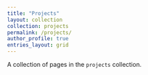 ```yaml
---
title: "Projects"
layout: collection
collection: projects
permalink: /projects/
author_profile: true
entries_layout: grid
---
```


A collection of pages in the `projects` collection.